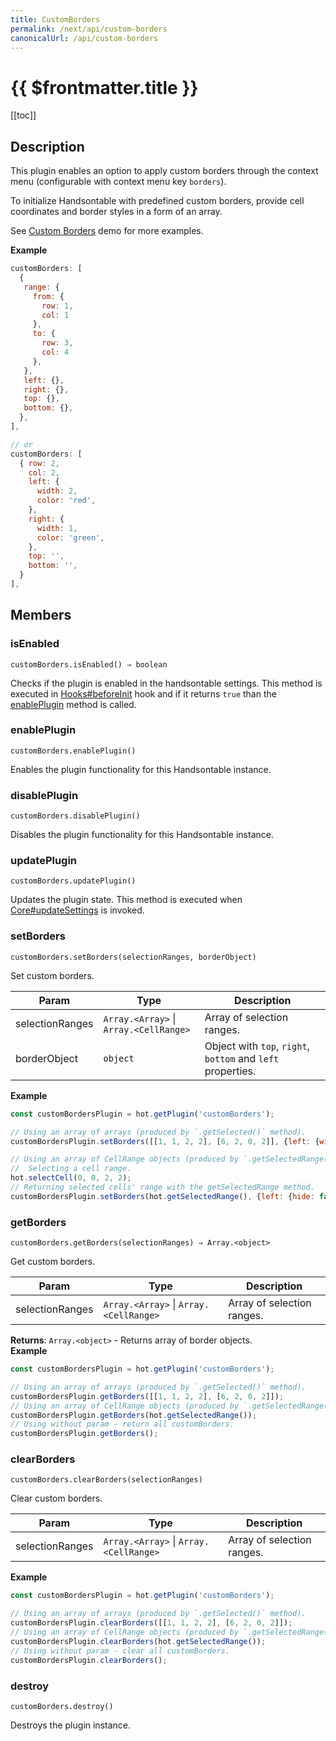 ```yaml
---
title: CustomBorders
permalink: /next/api/custom-borders
canonicalUrl: /api/custom-borders
---
```


# {{ $frontmatter.title }}

[[toc]]

## Description


This plugin enables an option to apply custom borders through the context menu (configurable with context menu key
`borders`).

To initialize Handsontable with predefined custom borders, provide cell coordinates and border styles in a form
of an array.

See [Custom Borders](https://handsontable.com/docs/demo-customizing-borders.html) demo for more examples.


**Example**  
```js
customBorders: [
  {
   range: {
     from: {
       row: 1,
       col: 1
     },
     to: {
       row: 3,
       col: 4
     },
   },
   left: {},
   right: {},
   top: {},
   bottom: {},
  },
],

// or
customBorders: [
  { row: 2,
    col: 2,
    left: {
      width: 2,
      color: 'red',
    },
    right: {
      width: 1,
      color: 'green',
    },
    top: '',
    bottom: '',
  }
],
```

## Members
### isEnabled
`customBorders.isEnabled() ⇒ boolean`

Checks if the plugin is enabled in the handsontable settings. This method is executed in [Hooks#beforeInit](./Hooks/#beforeInit)
hook and if it returns `true` than the [enablePlugin](#CustomBorders+enablePlugin) method is called.



### enablePlugin
`customBorders.enablePlugin()`

Enables the plugin functionality for this Handsontable instance.



### disablePlugin
`customBorders.disablePlugin()`

Disables the plugin functionality for this Handsontable instance.



### updatePlugin
`customBorders.updatePlugin()`

Updates the plugin state. This method is executed when [Core#updateSettings](./Core/#updateSettings) is invoked.



### setBorders
`customBorders.setBorders(selectionRanges, borderObject)`

Set custom borders.


| Param | Type | Description |
| --- | --- | --- |
| selectionRanges | <code>Array.&lt;Array&gt;</code> \| <code>Array.&lt;CellRange&gt;</code> | Array of selection ranges. |
| borderObject | <code>object</code> | Object with `top`, `right`, `bottom` and `left` properties. |


**Example**  
```js
const customBordersPlugin = hot.getPlugin('customBorders');

// Using an array of arrays (produced by `.getSelected()` method).
customBordersPlugin.setBorders([[1, 1, 2, 2], [6, 2, 0, 2]], {left: {width: 2, color: 'blue'}});

// Using an array of CellRange objects (produced by `.getSelectedRange()` method).
//  Selecting a cell range.
hot.selectCell(0, 0, 2, 2);
// Returning selected cells' range with the getSelectedRange method.
customBordersPlugin.setBorders(hot.getSelectedRange(), {left: {hide: false, width: 2, color: 'blue'}});
```

### getBorders
`customBorders.getBorders(selectionRanges) ⇒ Array.<object>`

Get custom borders.


| Param | Type | Description |
| --- | --- | --- |
| selectionRanges | <code>Array.&lt;Array&gt;</code> \| <code>Array.&lt;CellRange&gt;</code> | Array of selection ranges. |


**Returns**: <code>Array.&lt;object&gt;</code> - Returns array of border objects.  
**Example**  
```js
const customBordersPlugin = hot.getPlugin('customBorders');

// Using an array of arrays (produced by `.getSelected()` method).
customBordersPlugin.getBorders([[1, 1, 2, 2], [6, 2, 0, 2]]);
// Using an array of CellRange objects (produced by `.getSelectedRange()` method).
customBordersPlugin.getBorders(hot.getSelectedRange());
// Using without param - return all customBorders.
customBordersPlugin.getBorders();
```

### clearBorders
`customBorders.clearBorders(selectionRanges)`

Clear custom borders.


| Param | Type | Description |
| --- | --- | --- |
| selectionRanges | <code>Array.&lt;Array&gt;</code> \| <code>Array.&lt;CellRange&gt;</code> | Array of selection ranges. |


**Example**  
```js
const customBordersPlugin = hot.getPlugin('customBorders');

// Using an array of arrays (produced by `.getSelected()` method).
customBordersPlugin.clearBorders([[1, 1, 2, 2], [6, 2, 0, 2]]);
// Using an array of CellRange objects (produced by `.getSelectedRange()` method).
customBordersPlugin.clearBorders(hot.getSelectedRange());
// Using without param - clear all customBorders.
customBordersPlugin.clearBorders();
```

### destroy
`customBorders.destroy()`

Destroys the plugin instance.



